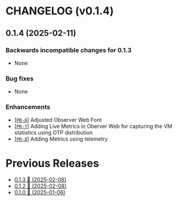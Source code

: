 # CHANGELOG (v0.1.4)

## 0.1.4 (2025-02-11)

### Backwards incompatible changes for 0.1.3
 * None

### Bug fixes
 * None

### Enhancements
 * [[`PR-6`](https://github.com/thiagoesteves/observer_web/pull/6)] Adjusted Observer Web Font
 * [[`PR-7`](https://github.com/thiagoesteves/observer_web/pull/7)] Adding Live Metrics in Oberver Web for capturing the VM statistics using OTP distribution
 * [[`PR-8`](https://github.com/thiagoesteves/observer_web/pull/8)] Adding Metrics using telemetry

# Previous Releases
 * [0.1.3 🚀 (2025-02-08)](https://github.com/thiagoesteves/observer_web/blob/v0.1.3/CHANGELOG.md)
 * [0.1.2 🚀 (2025-02-08)](https://github.com/thiagoesteves/observer_web/blob/v0.1.2/CHANGELOG.md)
 * [0.1.0 🚀 (2025-01-06)](https://github.com/thiagoesteves/observer_web/blob/v0.1.0/CHANGELOG.md)